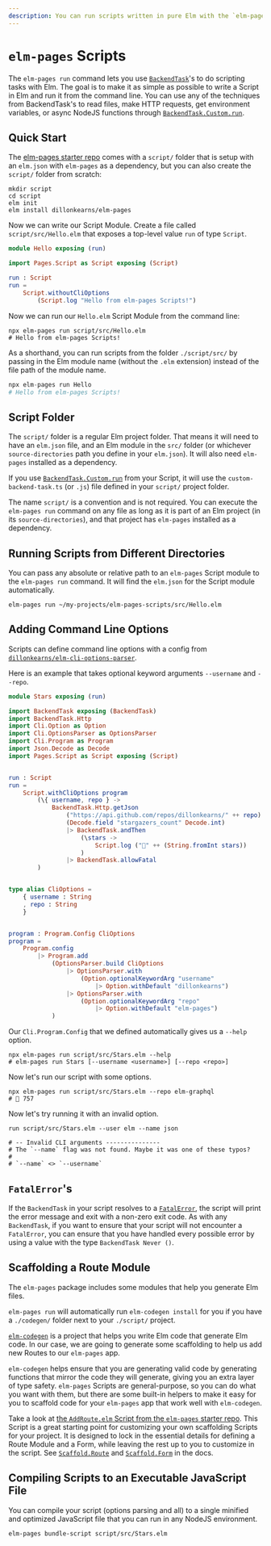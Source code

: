 ```yaml
---
description: You can run scripts written in pure Elm with the `elm-pages run` CLI command.
---
```


# `elm-pages` Scripts

The `elm-pages run` command lets you use [`BackendTask`](https://package.elm-lang.org/packages/dillonkearns/elm-pages/latest/BackendTask)'s to do scripting tasks with Elm. The goal is to make it as simple as possible to write a Script in Elm and run it from the command line. You can use any of the techniques from BackendTask's to read files, make HTTP requests, get environment variables, or async NodeJS functions through [`BackendTask.Custom.run`](https://package.elm-lang.org/packages/dillonkearns/elm-pages/latest/BackendTask-Custom#run).

## Quick Start

The [elm-pages starter repo](https://github.com/dillonkearns/elm-pages-starter) comes with a `script/` folder that is setup with an `elm.json` with `elm-pages` as a dependency, but you can also create the `script/` folder from scratch:

```
mkdir script
cd script
elm init
elm install dillonkearns/elm-pages
```

Now we can write our Script Module. Create a file called `script/src/Hello.elm` that exposes a top-level value `run` of type `Script`.

```elm
module Hello exposing (run)

import Pages.Script as Script exposing (Script)

run : Script
run =
    Script.withoutCliOptions
        (Script.log "Hello from elm-pages Scripts!")
```

Now we can run our `Hello.elm` Script Module from the command line:

```shell
npx elm-pages run script/src/Hello.elm
# Hello from elm-pages Scripts!
```

As a shorthand, you can run scripts from the folder `./script/src/` by passing in the Elm module name (without the `.elm` extension) instead of the file path of the module name.

```python
npx elm-pages run Hello
# Hello from elm-pages Scripts!
```

## Script Folder

The `script/` folder is a regular Elm project folder. That means it will need to have an `elm.json` file, and an Elm module in the `src/` folder (or whichever `source-directories` path you define in your `elm.json`). It will also need `elm-pages` installed as a dependency.

If you use [`BackendTask.Custom.run`](https://package.elm-lang.org/packages/dillonkearns/elm-pages/latest/BackendTask-Custom#run) from your Script, it will use the `custom-backend-task.ts` (or `.js`) file defined in your `script/` project folder.

The name `script/` is a convention and is not required. You can execute the `elm-pages run` command on any file as long as it is part of an Elm project (in its `source-directories`), and that project has `elm-pages` installed as a dependency.

## Running Scripts from Different Directories

You can pass any absolute or relative path to an `elm-pages` Script module to the `elm-pages run` command. It will find the `elm.json` for the Script module automatically.

```shell
elm-pages run ~/my-projects/elm-pages-scripts/src/Hello.elm
```

## Adding Command Line Options

Scripts can define command line options with a config from [`dillonkearns/elm-cli-options-parser`](https://package.elm-lang.org/packages/dillonkearns/elm-cli-options-parser/latest/).

Here is an example that takes optional keyword arguments `--username` and `--repo`.

```elm
module Stars exposing (run)

import BackendTask exposing (BackendTask)
import BackendTask.Http
import Cli.Option as Option
import Cli.OptionsParser as OptionsParser
import Cli.Program as Program
import Json.Decode as Decode
import Pages.Script as Script exposing (Script)


run : Script
run =
    Script.withCliOptions program
        (\{ username, repo } ->
            BackendTask.Http.getJson
                ("https://api.github.com/repos/dillonkearns/" ++ repo)
                (Decode.field "stargazers_count" Decode.int)
                |> BackendTask.andThen
                    (\stars ->
                        Script.log ("🤩" ++ (String.fromInt stars))
                    )
                |> BackendTask.allowFatal
        )


type alias CliOptions =
    { username : String
    , repo : String
    }


program : Program.Config CliOptions
program =
    Program.config
        |> Program.add
            (OptionsParser.build CliOptions
                |> OptionsParser.with
                    (Option.optionalKeywordArg "username"
                        |> Option.withDefault "dillonkearns")
                |> OptionsParser.with
                    (Option.optionalKeywordArg "repo"
                        |> Option.withDefault "elm-pages")
            )
```

Our `Cli.Program.Config` that we defined automatically gives us a `--help` option.

```
npx elm-pages run script/src/Stars.elm --help
# elm-pages run Stars [--username <username>] [--repo <repo>]
```

Now let's run our script with some options.

```shell
npx elm-pages run script/src/Stars.elm --repo elm-graphql
# 🤩 757
```

Now let's try running it with an invalid option.

```shell
run script/src/Stars.elm --user elm --name json

# -- Invalid CLI arguments ---------------
# The `--name` flag was not found. Maybe it was one of these typos?
#
# `--name` <> `--username`
```

## `FatalError`'s

If the `BackendTask` in your script resolves to a [`FatalError`](https://package.elm-lang.org/packages/dillonkearns/elm-pages/latest/FatalError), the script will print the error message and exit with a non-zero exit code. As with any `BackendTask`, if you want to ensure that your script will not encounter a `FatalError`, you can ensure that you have handled every possible error by using a value with the type `BackendTask Never ()`.

## Scaffolding a Route Module

The `elm-pages` package includes some modules that help you generate Elm files.

`elm-pages run` will automatically run `elm-codegen install` for you if you have a `./codegen/` folder next to your `./script/` project.

[`elm-codegen`](https://github.com/mdgriffith/elm-codegen) is a project that helps you write Elm code that generate Elm code. In our case, we are going to generate some scaffolding to help us add new Routes to our `elm-pages` app.

`elm-codegen` helps ensure that you are generating valid code by generating functions that mirror the code they will generate, giving you an extra layer of type safety. `elm-pages` Scripts are general-purpose, so you can do what you want with them, but there are some built-in helpers to make it easy for you to scaffold code for your `elm-pages` app that work well with `elm-codegen`.

Take a look at [the `AddRoute.elm` Script from the `elm-pages` starter repo](https://github.com/dillonkearns/elm-pages-starter/blob/master/script/src/AddRoute.elm). This Script is a great starting point for customizing your own scaffolding Scripts for your project. It is designed to lock in the essential details for defining a Route Module and a Form, while leaving the rest up to you to customize in the script. See [`Scaffold.Route`](https://package.elm-lang.org/packages/dillonkearns/elm-pages/latest/Scaffold-Route) and [`Scaffold.Form`](https://package.elm-lang.org/packages/dillonkearns/elm-pages/latest/Scaffold-Route) in the docs.

## Compiling Scripts to an Executable JavaScript File

You can compile your script (options parsing and all) to a single minified and optimized JavaScript file that you can run in any NodeJS environment.

```shell
elm-pages bundle-script script/src/Stars.elm
```
